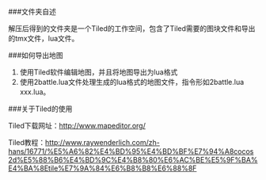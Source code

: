 ###文件夹自述

解压后得到的文件夹是一个Tiled的工作空间，包含了Tiled需要的图块文件和导出的tmx文件，lua文件。

###如何导出地图

1.  使用Tiled软件编辑地图，并且将地图导出为lua格式
2.  使用2battle.lua文件处理生成的lua格式的地图文件，指令形如2battle.lua xxx.lua。

###关于Tiled的使用

Tiled下载网址：http://www.mapeditor.org/

Tiled教程：http://www.raywenderlich.com/zh-hans/16771/%E5%A6%82%E4%BD%95%E4%BD%BF%E7%94%A8cocos2d%E5%88%B6%E4%BD%9C%E4%B8%80%E6%AC%BE%E5%9F%BA%E4%BA%8Etile%E7%9A%84%E6%B8%B8%E6%88%8F





